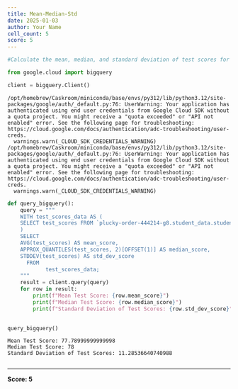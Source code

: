 ```yaml
---
title: Mean-Median-Std
date: 2025-01-03
author: Your Name
cell_count: 5
score: 5
---
```


```python
#Calculate the mean, median, and standard deviation of test scores for the entire class.
```


```python
from google.cloud import bigquery
```


```python
client = bigquery.Client()
```

    /opt/homebrew/Caskroom/miniconda/base/envs/py312/lib/python3.12/site-packages/google/auth/_default.py:76: UserWarning: Your application has authenticated using end user credentials from Google Cloud SDK without a quota project. You might receive a "quota exceeded" or "API not enabled" error. See the following page for troubleshooting: https://cloud.google.com/docs/authentication/adc-troubleshooting/user-creds. 
      warnings.warn(_CLOUD_SDK_CREDENTIALS_WARNING)
    /opt/homebrew/Caskroom/miniconda/base/envs/py312/lib/python3.12/site-packages/google/auth/_default.py:76: UserWarning: Your application has authenticated using end user credentials from Google Cloud SDK without a quota project. You might receive a "quota exceeded" or "API not enabled" error. See the following page for troubleshooting: https://cloud.google.com/docs/authentication/adc-troubleshooting/user-creds. 
      warnings.warn(_CLOUD_SDK_CREDENTIALS_WARNING)



```python
def query_bigquery():
    query = """
    WITH test_scores_data AS (
    SELECT test_scores FROM `plucky-order-444214-g8.student_data.student_data_madhuri` 
    )
    SELECT
    AVG(test_scores) AS mean_score,
    APPROX_QUANTILES(test_scores, 2)[OFFSET(1)] AS median_score,
    STDDEV(test_scores) AS std_dev_score
      FROM
            test_scores_data;
    """
    result = client.query(query)
    for row in result:
        print(f"Mean Test Score: {row.mean_score}")
        print(f"Median Test Score: {row.median_score}")
        print(f"Standard Deviation of Test Scores: {row.std_dev_score}")

    
query_bigquery()
```

    Mean Test Score: 77.78999999999998
    Median Test Score: 78
    Standard Deviation of Test Scores: 11.28536640740988



```python

```


---
**Score: 5**
